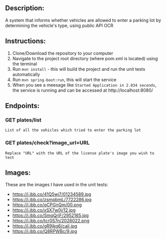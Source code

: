 ## Description:
A system that informs whether vehicles are allowed to enter a parking lot by determining the vehicle's type, using public API OCR

## Instructions:
1. Clone/Download the repository to your computer
2. Navigate to the project root directory (where pom.xml is located) using the terminal
3. Run `mvn install` - this will build the project and run the unit tests automatically
4. Run `mvn spring-boot:run`, this will start the service
5. When you see a meesage like `Started Application in 2.034 seconds`, the service is running and can be accessed at http://localhost:8080/

## Endpoints:

### GET plates/list
	List of all the vehicles which tried to enter the parking lot
### GET plates/check?image_url=URL
	Replace "URL" with the URL of the license plate's image you wish to test

## Images:
These are the images I have used in the unit tests:
* https://i.ibb.co/41Q5wj7/01234589.jpg
* https://i.ibb.co/zsmpbmL/7722286.jpg
* https://i.ibb.co/qCPGnQm/00.png
* https://i.ibb.co/xSX7w0j/12.jpg
* https://i.ibb.co/SmqQrjF/2952165.jpg
* https://i.ibb.co/tcr0S7n/2026022.png
* https://i.ibb.co/gR9jkg6/cali.jpg
* https://i.ibb.co/Q8RPWBc/9.jpg
	
